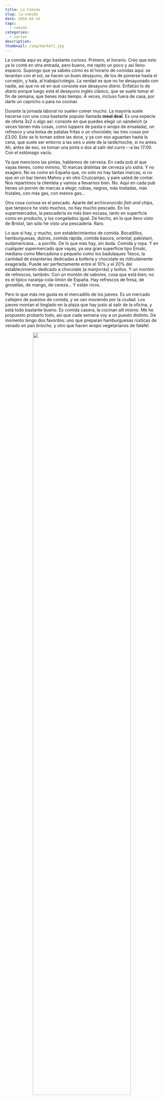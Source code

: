 ```yaml
---
title: La Comida
slug: la-comida
date: 2016-04-24
tags: 
  - comida
categories:
  - varios
description:
thumbnail: /img/market1.jpg
---
```


La comida aquí es algo bastante curioso. Primero, el horario. Creo que
esto ya lo conté en otra entrada, pero bueno, me repito un poco y así
lleno espacio. Supongo que ya sabéis cómo es el horario de comidas
aquí: se levantan con el sol, se hacen un buen desayuno, de los de
ponerse hasta el corvejón, y hala, al trabajo/colegio. La verdad es
que no he desayunado con nadie, así que no sé en qué consiste ese
desayuno *diario*. Enfatizo lo de *diario* porque luego está el
desayuno inglés clásico, que se suele tomar el fin de semana, que
tienes más tiempo. A veces, incluso fuera de casa, por darte un
capricho o para no cocinar.

Durante la jornada laboral no suelen comer mucho. La mayoría suele
hacerse con una cosa bastante popular llamada **meal deal**. Es una
especie de oferta 3x2 o algo así: consiste en que puedes elegir un
sándwich (a veces tienen más cosas, como *tuppers* de pasta o *wraps*
de ensalada), un refresco y una bolsa de patatas fritas o un
chocolate; las tres cosas por £3.00. Esto se lo toman sobre las doce,
y ya con eso aguantan hasta la cena, que suele ser entorno a las seis
o siete de la tarde/noche, si no antes. Ah, antes de eso, se toman una
pinta o dos al salir del curro --a las 17:00. Con el estómago vacío.

Ya que menciono las pintas, hablemos de cerveza. En cada pub al que
vayas tienes, como mínimo, 10 marcas distintas de cerveza y/o sidra. Y
no exagero. No es como en España que, no solo no hay tantas marcas, si
no que en un bar tienes Mahou y en otro Cruzcampo, y pare usted de
contar. Nos repartimos la clientela y vamos a llevarnos bien. No. Aquí
en cada pub tienes un porrón de marcas a elegir, rubias, negras, más
tostadas, más frutales, con más gas, con menos gas…

Otra cosa curiosa es el pescado. Aparte del archiconocido *fish and
chips*, que tampoco he visto muchos, no hay mucho pescado. En los
supermercados, la pescadería es más bien escasa, tanto en superficie
como en producto, y los congelados igual. De hecho, en lo que llevo
visto de Bristol, tan sólo he visto una pescadería. Raro.

Lo que sí hay, y mucho, son establecimientos de comida. Bocadillos,
hamburguesas, dulces, comida rápida, comida basura, oriental,
pakistaní, sudamericana… a porrillo. De lo que más hay, sin
duda. Comida y ropa. Y en cualquier supermercado que vayas, ya sea
gran superficie tipo Eroski, mediano como Mercadona o pequeño como los
badulaques Tesco, la cantidad de estanterías dedicadas a bollería y
chocolate es ridículamente exagerada. Puede ser perfectamente entre el
10% y el 20% del establecimiento dedicado a chocolate (a manjorrás) y
bollos. Y un montón de refrescos, también. Con un montón de sabores,
cosa que está bien; no es el típico naranja-cola-limón de España. Hay
refrescos de fresa, de grosellas, de mango, de cereza… Y están
ricos.

Pero lo que más me gusta es el mercadillo de los jueves. Es un mercado
callejero de puestos de comida, y se van moviendo por la ciudad. Los
jueves montan el tinglado en la plaza que hay justo al salir de la
oficina, y está todo bastante bueno. Es comida casera, la cocinan allí
mismo. Me he propuesto probarlo todo, así que cada semana voy a un
puesto distinto. De momento tengo dos favoritos: uno que preparan
hamburguesas rústicas de venado en pan *brioche*, y otro que hacen
*wraps* vegetarianos de falafel.

<center>
<img src="/img/market2.jpg" width="80%"/>
</center>
